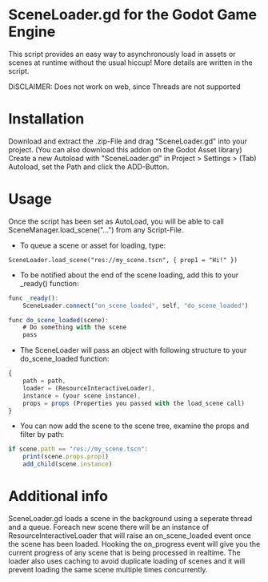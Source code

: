 # SceneLoader.gd for the Godot Game Engine
This script provides an easy way to asynchronously load in assets or scenes at runtime without the usual hiccup!
More details are written in the script.

DiSCLAIMER: Does not work on web, since Threads are not supported

# Installation
Download and extract the .zip-File and drag "SceneLoader.gd" into your project. (You can also download this addon on the Godot Asset library)
Create a new Autoload with "SceneLoader.gd" in Project > Settings > (Tab) Autoload, set the Path and click the ADD-Button.

# Usage
Once the script has been set as AutoLoad, you will be able to call SceneManager.load_scene("...") from any Script-File.

* To queue a scene or asset for loading, type:

`SceneLoader.load_scene("res://my_scene.tscn", { prop1 = "Hi!" })`

* To be notified about the end of the scene loading, add this to your _ready() function:

```javascript
func _ready():
    SceneLoader.connect("on_scene_loaded", self, "do_scene_loaded")

func do_scene_loaded(scene):
    # Do something with the scene
    pass
```
* The SceneLoader will pass an object with following structure to your do_scene_loaded function:

```javascript
{ 
    path = path, 
    loader = (ResourceInteractiveLoader), 
    instance = (your scene instance), 
    props = props (Properties you passed with the load_scene call) 
}
```

* You can now add the scene to the scene tree, examine the props and filter by path:

```javascript
if scene.path == "res://my_scene.tscn":
    print(scene.props.prop1)
    add_child(scene.instance)
```

# Additional info

SceneLoader.gd loads a scene in the background using a seperate thread and a queue.
Foreach new scene there will be an instance of ResourceInteractiveLoader
that will raise an on_scene_loaded event once the scene has been loaded.
Hooking the on_progress event will give you the current progress of any
scene that is being processed in realtime. The loader also uses caching
to avoid duplicate loading of scenes and it will prevent loading the
same scene multiple times concurrently.